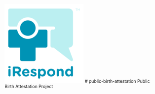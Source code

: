 <img src="iRespondLogo.png" width="256px"/>
# public-birth-attestation
Public Birth Attestation Project
